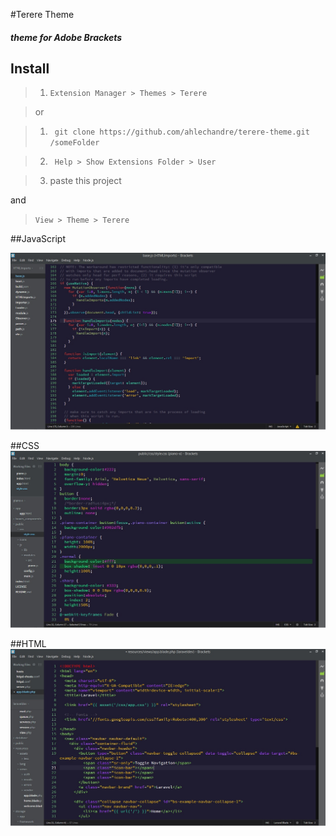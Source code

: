 #Terere Theme
##### theme for Adobe Brackets

## Install
> 1. ```Extension Manager > Themes > Terere ```

> or

> 1. ``` git clone https://github.com/ahlechandre/terere-theme.git /someFolder```

> 2. ``` Help > Show Extensions Folder > User```

> 3. paste this project

and 

> ```View > Theme > Terere```

##JavaScript

![JS on Terere theme](https://github.com/ahlechandre/terere-theme/blob/master/screenshots/js.jpg)

##CSS
![CSS on Terere theme](https://github.com/ahlechandre/terere-theme/blob/master/screenshots/css.jpg)

##HTML
![HTML on Terere theme](https://github.com/ahlechandre/terere-theme/blob/master/screenshots/html.jpg)
